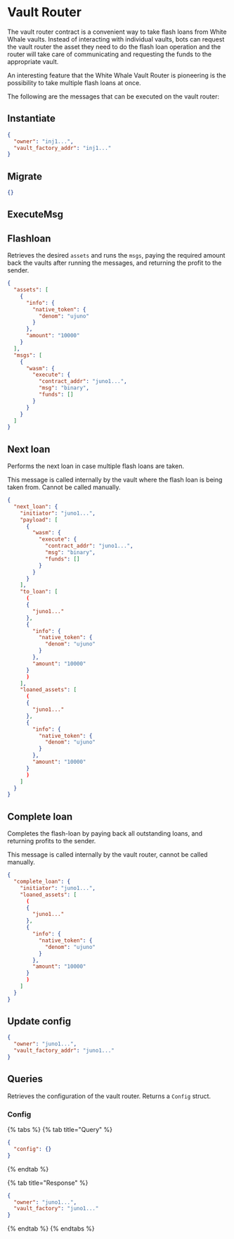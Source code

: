 # Vault Router

The vault router contract is a convenient way to take flash loans from White Whale vaults. Instead of interacting with 
individual vaults, bots can request the vault router the asset they need to do the flash loan operation and the router 
will take care of communicating and requesting the funds to the appropriate vault.

An interesting feature that the White Whale Vault Router is pioneering is the possibility to take multiple flash loans at 
once.

The following are the messages that can be executed on the vault router:

## Instantiate

```json
{
  "owner": "inj1...",
  "vault_factory_addr": "inj1..."
}
```

## Migrate

```json
{}
```

## ExecuteMsg

## Flashloan

Retrieves the desired `assets` and runs the `msgs`, paying the required amount back the vaults after running the messages, 
and returning the profit to the sender.

```json
{
  "assets": [
    {
      "info": {
        "native_token": {
          "denom": "ujuno"
        }
      },
      "amount": "10000"
    }
  ],
  "msgs": [
    {
      "wasm": {
        "execute": {
          "contract_addr": "juno1...",
          "msg": "binary",
          "funds": []
        }
      }
    }
  ]
}
```

## Next loan

Performs the next loan in case multiple flash loans are taken.

This message is called internally by the vault where the flash loan is being taken from. Cannot be called manually.

```json
{
  "next_loan": {
    "initiator": "juno1...",
    "payload": [
      {
        "wasm": {
          "execute": {
            "contract_addr": "juno1...",
            "msg": "binary",
            "funds": []
          }
        }
      }
    ],
    "to_loan": [
      (
      {
        "juno1..."
      },
      {
        "info": {
          "native_token": {
            "denom": "ujuno"
          }
        },
        "amount": "10000"
      }
      )
    ],
    "loaned_assets": [
      (
      {
        "juno1..."
      },
      {
        "info": {
          "native_token": {
            "denom": "ujuno"
          }
        },
        "amount": "10000"
      }
      )
    ]
  }
}
```

## Complete loan

Completes the flash-loan by paying back all outstanding loans, and returning profits to the sender.

This message is called internally by the vault router, cannot be called manually.

```json
{
  "complete_loan": {
    "initiator": "juno1...",
    "loaned_assets": [
      (
      {
        "juno1..."
      },
      {
        "info": {
          "native_token": {
            "denom": "ujuno"
          }
        },
        "amount": "10000"
      }
      )
    ]
  }
}
```

## Update config

```json
{
  "owner": "juno1...",
  "vault_factory_addr": "juno1..."
}
```

## Queries

Retrieves the configuration of the vault router. Returns a `Config` struct.

### Config

{% tabs %}
{% tab title="Query" %}
```json
{
  "config": {}
}
```
{% endtab %}

{% tab title="Response" %}
```json
{
  "owner": "juno1...",
  "vault_factory": "juno1..."
}
```
{% endtab %}
{% endtabs %}
